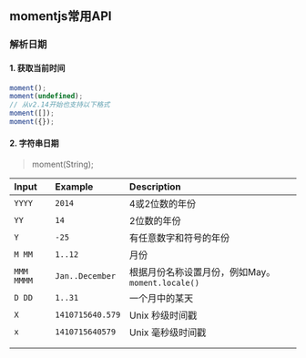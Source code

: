 ## momentjs常用API

### 解析日期

#### 1. 获取当前时间

```js
moment();
moment(undefined);
// 从v2.14开始也支持以下格式
moment([]);
moment({});		
```

#### 2. 字符串日期

> moment(String);





| Input      | Example          | Description                                       |
| :--------- | :--------------- | :------------------------------------------------ |
| `YYYY`     | `2014`           | 4或2位数的年份                                    |
| `YY`       | `14`             | 2位数的年份                                       |
| `Y`        | `-25`            | 有任意数字和符号的年份                            |
| `M MM`     | `1..12`          | 月份                                              |
| `MMM MMMM` | `Jan..December`  | 根据月份名称设置月份，例如May。 `moment.locale()` |
| `D DD`     | `1..31`          | 一个月中的某天                                    |
| `X`        | `1410715640.579` | Unix 秒级时间戳                                   |
| `x`        | `1410715640579`  | Unix 毫秒级时间戳                                 |
|            |                  |                                                   |
|            |                  |                                                   |



